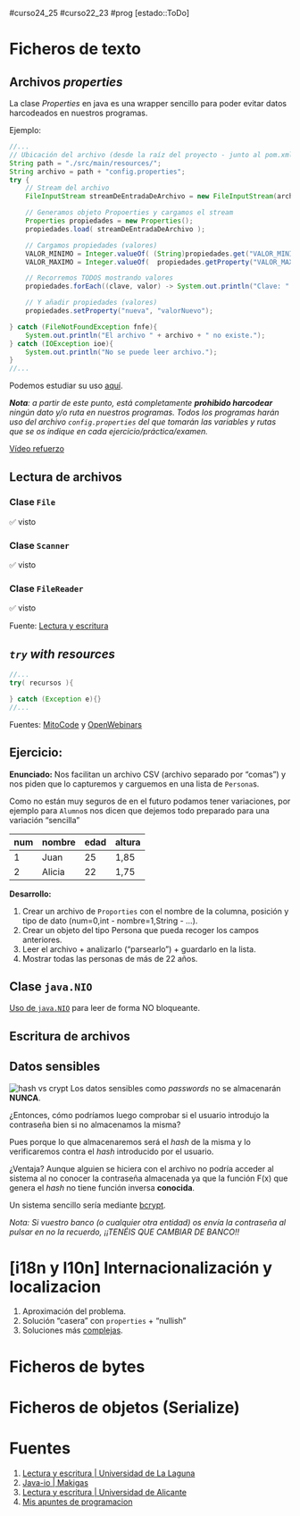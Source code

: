 #curso24_25 #curso22_23 #prog [estado::ToDo]

# Ficheros de texto

## Archivos _properties_
La clase _Properties_ en java es una wrapper sencillo para poder evitar datos harcodeados en nuestros programas.

Ejemplo:
```java
//...
// Ubicación del archivo (desde la raíz del proyecto - junto al pom.xml)
String path = "./src/main/resources/";
String archivo = path + "config.properties";
try {
    // Stream del archivo
    FileInputStream streamDeEntradaDeArchivo = new FileInputStream(archivo);

    // Generamos objeto Propoerties y cargamos el stream
    Properties propiedades = new Properties();
    propiedades.load( streamDeEntradaDeArchivo );

    // Cargamos propiedades (valores)
    VALOR_MINIMO = Integer.valueOf( (String)propiedades.get("VALOR_MINIMO") );
    VALOR_MAXIMO = Integer.valueOf(  propiedades.getProperty("VALOR_MAXIMO") );

    // Recorremos TODOS mostrando valores
    propiedades.forEach((clave, valor) -> System.out.println("Clave: " + clave + " - valor= " + valor)  );

    // Y añadir propiedades (valores)
    propiedades.setProperty("nueva", "valorNuevo");

} catch (FileNotFoundException fnfe){
    System.out.println("El archivo " + archivo + " no existe.");
} catch (IOException ioe){
    System.out.println("No se puede leer archivo.");
}
//...
```

Podemos estudiar su uso [aquí](https://www.arquitecturajava.com/java-properties-files-y-como-usarlos/).

_**Nota**: a partir de este punto, está completamente **prohibido harcodear** ningún dato y/o ruta en nuestros programas. Todos los programas harán uso del archivo `config.properties` del que tomarán las variables y rutas que se os indique en cada ejercicio/práctica/examen._

[Vídeo refuerzo](https://www.youtube.com/watch?v=v8ToJLBBfq8&list=PLTd5ehIj0goOxCwlYFWTKCYH1KeUx1qB1)

## Lectura de archivos

### Clase `File`
✅ visto

### Clase `Scanner`
✅ visto

### Clase `FileReader`
✅ visto

Fuente: [Lectura y escritura](https://campusvirtual.ull.es/ocw/pluginfile.php/15444/mod_resource/content/1/Tema%205.%20Manejo%20de%20ficheros%20en%20Java.pdf)

## _`try` with resources_
```java
//...
try( recursos ){

} catch (Exception e){}
//...
```

Fuentes: [MitoCode](https://www.youtube.com/watch?v=tjSzhUGB1LE) y [OpenWebinars](https://www.youtube.com/watch?v=_5Pokz2sVUw)


## Ejercicio:
**Enunciado:**
Nos facilitan un archivo CSV (archivo separado por “comas”) y nos piden que lo capturemos y carguemos en una lista de `Persona`s. 

Como no están muy seguros de en el futuro podamos tener variaciones, por ejemplo para `Alumno`s nos dicen que dejemos todo preparado para una variación “sencilla”

| num | nombre | edad | altura |
|-----|--------|------|--------|
|   1 | Juan   | 25   | 1,85   |
|   2 | Alicia | 22   | 1,75   |

**Desarrollo:**
1. Crear un archivo de `Proporties` con el nombre de la columna, posición y tipo de dato (num=0,int - nombre=1,String - ...).
2. Crear un objeto del tipo Persona que pueda recoger los campos anteriores.
3. Leer el archivo + analizarlo (“parsearlo”) + guardarlo en la lista.
4. Mostrar todas las personas de más de 22 años.


## Clase `java.NIO`
[Uso de `java.NIO`](https://www.delftstack.com/es/howto/java/java-nio-package/) para leer de forma NO bloqueante.

## Escritura de archivos

## Datos sensibles
![hash vs crypt](https://miro.medium.com/v2/resize:fit:720/format:webp/0*fL1xaUrKT2cDFhZF)
Los datos sensibles como _passwords_ no se almacenarán **NUNCA**. 

¿Entonces, cómo podríamos luego comprobar si el usuario introdujo la contraseña bien si no almacenamos la misma?

Pues porque lo que almacenaremos será el _hash_ de la misma y lo verificaremos contra el _hash_ introducido por el usuario.

¿Ventaja? Aunque alguien se hiciera con el archivo no podría acceder al sistema al no conocer la contraseña almacenada ya que la función F(x) que genera el _hash_ no tiene función inversa **conocida**.

Un sistema sencillo sería mediante [bcrypt](https://dzone.com/articles/hashing-passwords-in-java-with-bcrypt).

_Nota: Si vuestro banco (o cualquier otra entidad) os envía la contraseña al pulsar en no la recuerdo, ¡¡TENÉIS QUE CAMBIAR DE BANCO!!_


# [i18n y l10n] Internacionalización y localizacion
1. Aproximación del problema.
2. Solución “casera” con `properties` + “nullish”
3. Soluciones más [complejas](https://picodotdev.github.io/blog-bitix/2020/12/internacionalizar-localizar-y-dar-formato-a-cadenas-numeros-importes-y-fechas-en-java/).

# Ficheros de bytes



# Ficheros de objetos (Serialize)


# Fuentes
1. [Lectura y escritura | Universidad de La Laguna](https://campusvirtual.ull.es/ocw/pluginfile.php/15444/mod_resource/content/1/Tema%205.%20Manejo%20de%20ficheros%20en%20Java.pdf)
2. [Java-io | Makigas](https://www.makigas.es/series/java-io)
3. [Lectura y escritura | Universidad de Alicante](https://www.dlsi.ua.es/asignaturas/prog3/java_io.html)
4. [Mis apuntes de programacion](https://misapuntesdeprogramacion.wordpress.com/2013/02/14/paquete-java-io/)